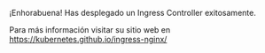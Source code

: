 ¡Enhorabuena! Has desplegado un Ingress Controller exitosamente.

Para más información visitar su sitio web en https://kubernetes.github.io/ingress-nginx/
